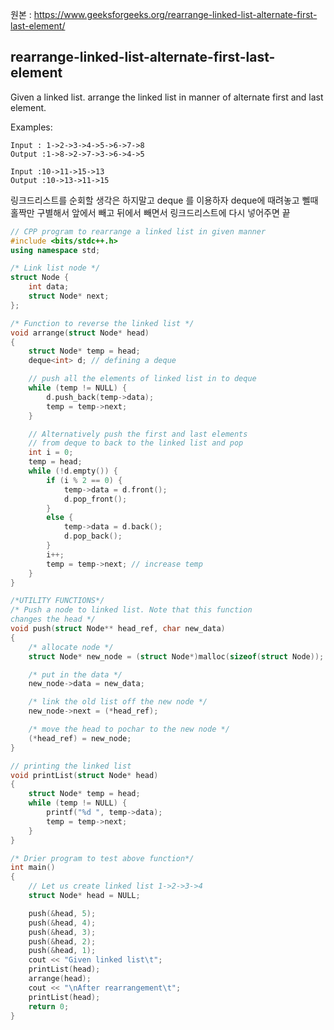 원본 : https://www.geeksforgeeks.org/rearrange-linked-list-alternate-first-last-element/


## rearrange-linked-list-alternate-first-last-element

Given a linked list. arrange the linked list in manner of alternate first and last element.

Examples:
```
Input : 1->2->3->4->5->6->7->8
Output :1->8->2->7->3->6->4->5

Input :10->11->15->13
Output :10->13->11->15
```

링크드리스트를 순회할 생각은 하지말고 deque 를 이용하자
deque에 때려놓고 뻴때 홀짝만 구별해서 앞에서 빼고 뒤에서 빼면서 링크드리스트에 다시 넣어주면 끝

```C++
// CPP program to rearrange a linked list in given manner 
#include <bits/stdc++.h> 
using namespace std; 

/* Link list node */
struct Node { 
	int data; 
	struct Node* next; 
}; 

/* Function to reverse the linked list */
void arrange(struct Node* head) 
{ 
	struct Node* temp = head; 
	deque<int> d; // defining a deque 

	// push all the elements of linked list in to deque 
	while (temp != NULL) { 
		d.push_back(temp->data); 
		temp = temp->next; 
	} 

	// Alternatively push the first and last elements 
	// from deque to back to the linked list and pop 
	int i = 0; 
	temp = head; 
	while (!d.empty()) { 
		if (i % 2 == 0) { 
			temp->data = d.front(); 
			d.pop_front(); 
		} 
		else { 
			temp->data = d.back(); 
			d.pop_back(); 
		} 
		i++; 
		temp = temp->next; // increase temp 
	} 
} 

/*UTILITY FUNCTIONS*/
/* Push a node to linked list. Note that this function 
changes the head */
void push(struct Node** head_ref, char new_data) 
{ 
	/* allocate node */
	struct Node* new_node = (struct Node*)malloc(sizeof(struct Node)); 

	/* put in the data */
	new_node->data = new_data; 

	/* link the old list off the new node */
	new_node->next = (*head_ref); 

	/* move the head to pochar to the new node */
	(*head_ref) = new_node; 
} 

// printing the linked list 
void printList(struct Node* head) 
{ 
	struct Node* temp = head; 
	while (temp != NULL) { 
		printf("%d ", temp->data); 
		temp = temp->next; 
	} 
} 

/* Drier program to test above function*/
int main() 
{ 
	// Let us create linked list 1->2->3->4 
	struct Node* head = NULL; 

	push(&head, 5); 
	push(&head, 4); 
	push(&head, 3); 
	push(&head, 2); 
	push(&head, 1); 
	cout << "Given linked list\t"; 
	printList(head); 
	arrange(head); 
	cout << "\nAfter rearrangement\t"; 
	printList(head); 
	return 0; 
} 

```